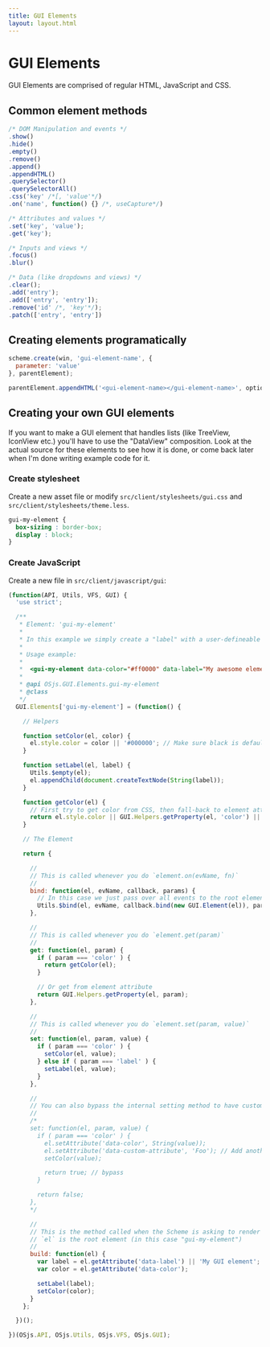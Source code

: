```yaml
---
title: GUI Elements
layout: layout.html
---
```


# GUI Elements

GUI Elements are comprised of regular HTML, JavaScript and CSS.

## Common element methods

```js
/* DOM Manipulation and events */
.show()
.hide()
.empty()
.remove()
.append()
.appendHTML()
.querySelector()
.querySelectorAll()
.css('key' /*[, 'value'*/)
.on('name', function() {} /*, useCapture*/)

/* Attributes and values */
.set('key', 'value');
.get('key');

/* Inputs and views */
.focus()
.blur()

/* Data (like dropdowns and views) */
.clear();
.add('entry');
.add(['entry', 'entry']);
.remove('id' /*, 'key'*/);
.patch(['entry', 'entry'])
```

## Creating elements programatically

```js
scheme.create(win, 'gui-element-name', {
  parameter: 'value'
}, parentElement);

parentElement.appendHTML('<gui-element-name></gui-element-name>', optionalSchemeReference, optionalWinReference);
```

## Creating your own GUI elements

If you want to make a GUI element that handles lists (like TreeView, IconView etc.) you'll have to use the "DataView" composition. Look at the actual source for these elements to see how it is done, or come back later when I'm done writing example code for it.


### Create stylesheet

Create a new asset file or modify `src/client/stylesheets/gui.css` and `src/client/stylesheets/theme.less`.

```css
gui-my-element {
  box-sizing : border-box;
  display : block;
}
```

### Create JavaScript

Create a new file in `src/client/javascript/gui`:

```js
(function(API, Utils, VFS, GUI) {
  'use strict';

  /**
   * Element: 'gui-my-element'
   *
   * In this example we simply create a "label" with a user-defineable color
   *
   * Usage example:
   *
   *  <gui-my-element data-color="#ff0000" data-label="My awesome element" />
   *
   * @api OSjs.GUI.Elements.gui-my-element
   * @class
   */
  GUI.Elements['gui-my-element'] = (function() {

    // Helpers

    function setColor(el, color) {
      el.style.color = color || '#000000'; // Make sure black is default if no color was given
    }

    function setLabel(el, label) {
      Utils.$empty(el);
      el.appendChild(document.createTextNode(String(label));
    }

    function getColor(el) {
      // First try to get color from CSS, then fall-back to element attribute, or the hard default
      return el.style.color || GUI.Helpers.getProperty(el, 'color') || '#00000';
    }

    // The Element

    return {

      //
      // This is called whenever you do `element.on(evName, fn)`
      //
      bind: function(el, evName, callback, params) {
        // In this case we just pass over all events to the root element (ex: 'click')
        Utils.$bind(el, evName, callback.bind(new GUI.Element(el)), params);
      },

      //
      // This is called whenever you do `element.get(param)`
      //
      get: function(el, param) {
        if ( param === 'color' ) {
          return getColor(el);
        }

        // Or get from element attribute
        return GUI.Helpers.getProperty(el, param);
      },

      //
      // This is called whenever you do `element.set(param, value)`
      //
      set: function(el, param, value) {
        if ( param === 'color' ) {
          setColor(el, value);
        } else if ( param === 'label' ) {
          setLabel(el, value);
        }
      },

      //
      // You can also bypass the internal setting method to have custom attributes applied to the DOM element
      //
      /*
      set: function(el, param, value) {
        if ( param === 'color' ) {
          el.setAttribute('data-color', String(value));
          el.setAttribute('data-custom-attribute', 'Foo'); // Add another one
          setColor(value);

          return true; // bypass
        }

        return false;
      },
      */

      //
      // This is the method called when the Scheme is asking to render your element.
      // `el` is the root element (in this case "gui-my-element")
      //
      build: function(el) {
        var label = el.getAttribute('data-label') || 'My GUI element'; // If no label was set, use default one
        var color = el.getAttribute('data-color');

        setLabel(label);
        setColor(color);
      }
    };

  })();

})(OSjs.API, OSjs.Utils, OSjs.VFS, OSjs.GUI);
```
